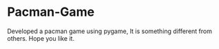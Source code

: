 # Pacman-Game
Developed a pacman game using pygame, It is something different from others. Hope you like it.
